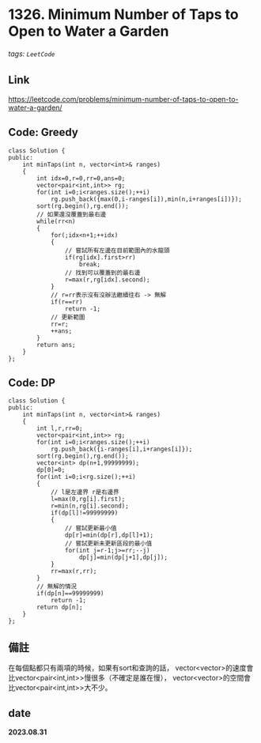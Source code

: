 # 1326. Minimum Number of Taps to Open to Water a Garden
###### tags: `LeetCode`
## **Link**
https://leetcode.com/problems/minimum-number-of-taps-to-open-to-water-a-garden/
## **Code: Greedy**
```cpp=
class Solution {
public:
    int minTaps(int n, vector<int>& ranges) 
    {
        int idx=0,r=0,rr=0,ans=0;
        vector<pair<int,int>> rg;
        for(int i=0;i<ranges.size();++i)
            rg.push_back({max(0,i-ranges[i]),min(n,i+ranges[i])});
        sort(rg.begin(),rg.end());
        // 如果還沒覆蓋到最右邊
        while(rr<n)
        {
            for(;idx<n+1;++idx)
            {
                // 嘗試所有左邊在目前範圍內的水龍頭
                if(rg[idx].first>rr)
                    break;
                // 找到可以覆蓋到的最右邊
                r=max(r,rg[idx].second);
            }
            // r=rr表示沒有沒辦法繼續往右 -> 無解
            if(r==rr)
                return -1;
            // 更新範圍
            rr=r;
            ++ans;
        }
        return ans;
    }
};
```
## **Code: DP**
```cpp=
class Solution {
public:
    int minTaps(int n, vector<int>& ranges) 
    {
        int l,r,rr=0;
        vector<pair<int,int>> rg;
        for(int i=0;i<ranges.size();++i)
            rg.push_back({i-ranges[i],i+ranges[i]});
        sort(rg.begin(),rg.end());
        vector<int> dp(n+1,99999999);
        dp[0]=0;
        for(int i=0;i<rg.size();++i)
        {
            // l是左邊界 r是右邊界 
            l=max(0,rg[i].first);
            r=min(n,rg[i].second);
            if(dp[l]!=99999999)
            {
                // 嘗試更新最小值
                dp[r]=min(dp[r],dp[l]+1);
                // 嘗試更新未更新區段的最小值
                for(int j=r-1;j>=rr;--j)
                    dp[j]=min(dp[j+1],dp[j]);
            }
            rr=max(r,rr);
        }
        // 無解的情況
        if(dp[n]==99999999)
            return -1;
        return dp[n];
    }
};
```
## 備註
在每個點都只有兩項的時候，如果有sort和查詢的話，
vector<vector<int>>的速度會比vector<pair<int,int>>慢很多（不確定是誰在慢），
vector<vector<int>>的空間會比vector<pair<int,int>>大不少。
## date
**2023.08.31**
